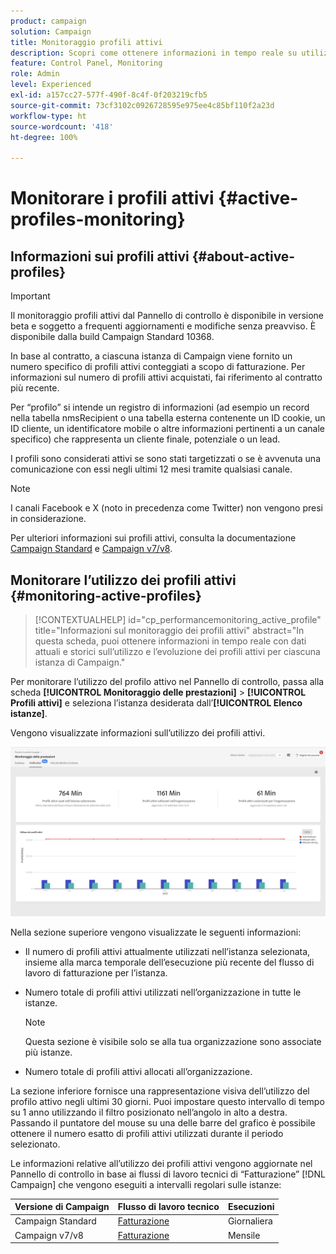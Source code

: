 ```yaml
---
product: campaign
solution: Campaign
title: Monitoraggio profili attivi
description: Scopri come ottenere informazioni in tempo reale su utilizzi ed evoluzioni più recenti e storici dei profili attivi per ciascuna delle istanze di Campaign.
feature: Control Panel, Monitoring
role: Admin
level: Experienced
exl-id: a157cc27-577f-490f-8c4f-0f203219cfb5
source-git-commit: 73cf3102c0926728595e975ee4c85bf110f2a23d
workflow-type: ht
source-wordcount: '418'
ht-degree: 100%

---
```


# Monitorare i profili attivi {#active-profiles-monitoring}

## Informazioni sui profili attivi {#about-active-profiles}

>[!IMPORTANT]
>
>Il monitoraggio profili attivi dal Pannello di controllo è disponibile in versione beta e soggetto a frequenti aggiornamenti e modifiche senza preavviso. È disponibile dalla build Campaign Standard 10368.

In base al contratto, a ciascuna istanza di Campaign viene fornito un numero specifico di profili attivi conteggiati a scopo di fatturazione. Per informazioni sul numero di profili attivi acquistati, fai riferimento al contratto più recente.

Per “profilo” si intende un registro di informazioni (ad esempio un record nella tabella nmsRecipient o una tabella esterna contenente un ID cookie, un ID cliente, un identificatore mobile o altre informazioni pertinenti a un canale specifico) che rappresenta un cliente finale, potenziale o un lead.

I profili sono considerati attivi se sono stati targetizzati o se è avvenuta una comunicazione con essi negli ultimi 12 mesi tramite qualsiasi canale.

>[!NOTE]
>
>I canali Facebook e X (noto in precedenza come Twitter) non vengono presi in considerazione.

Per ulteriori informazioni sui profili attivi, consulta la documentazione [Campaign Standard](https://experienceleague.adobe.com/docs/campaign-standard/using/profiles-and-audiences/managing-profiles/active-profiles.html?lang=it) e [Campaign v7/v8](https://experienceleague.adobe.com/docs/campaign-classic/using/getting-started/profile-management/about-profiles.html?lang=it#active-profiles).

## Monitorare l’utilizzo dei profili attivi {#monitoring-active-profiles}

>[!CONTEXTUALHELP]
>id="cp_performancemonitoring_active_profile"
>title="Informazioni sul monitoraggio dei profili attivi"
>abstract="In questa scheda, puoi ottenere informazioni in tempo reale con dati attuali e storici sull’utilizzo e l’evoluzione dei profili attivi per ciascuna istanza di Campaign."

Per monitorare l’utilizzo del profilo attivo nel Pannello di controllo, passa alla scheda **[!UICONTROL Monitoraggio delle prestazioni]** > **[!UICONTROL Profili attivi]** e seleziona l’istanza desiderata dall’**[!UICONTROL Elenco istanze]**.

Vengono visualizzate informazioni sull’utilizzo dei profili attivi.

![](assets/active-profiles-graph.png)

Nella sezione superiore vengono visualizzate le seguenti informazioni:

* Il numero di profili attivi attualmente utilizzati nell’istanza selezionata, insieme alla marca temporale dell’esecuzione più recente del flusso di lavoro di fatturazione per l’istanza.

* Numero totale di profili attivi utilizzati nell’organizzazione in tutte le istanze.

  >[!NOTE]
  >
  >Questa sezione è visibile solo se alla tua organizzazione sono associate più istanze.

* Numero totale di profili attivi allocati all’organizzazione.

La sezione inferiore fornisce una rappresentazione visiva dell’utilizzo del profilo attivo negli ultimi 30 giorni. Puoi impostare questo intervallo di tempo su 1 anno utilizzando il filtro posizionato nell’angolo in alto a destra. Passando il puntatore del mouse su una delle barre del grafico è possibile ottenere il numero esatto di profili attivi utilizzati durante il periodo selezionato.

Le informazioni relative all’utilizzo dei profili attivi vengono aggiornate nel Pannello di controllo in base ai flussi di lavoro tecnici di “Fatturazione” [!DNL Campaign] che vengono eseguiti a intervalli regolari sulle istanze:

| Versione di Campaign | Flusso di lavoro tecnico | Esecuzioni |
|  ---  |  ---  |  ---  |
| Campaign Standard | [Fatturazione](https://experienceleague.adobe.com/docs/campaign-standard/using/administrating/application-settings/technical-workflows.html?lang=it) | Giornaliera |
| Campaign v7/v8 | [Fatturazione](https://experienceleague.adobe.com/docs/campaign-classic/using/automating-with-workflows/advanced-management/about-technical-workflows.html?lang=it) | Mensile |

